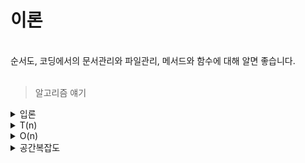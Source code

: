 # 이론  
<br>
순서도, 코딩에서의 문서관리와 파일관리, 메서드와 함수에 대해 알면 좋습니다.  
<br><br>

>알고리즘 얘기

<details><summary>입론</summary>  
➜ 정의 ; 입력을 기반으로 출력을 생성하는 명확하고 효율적이며 유한한 프로세스.<br>
➜ 명확함, 효율성, 유한함, (정확성).<br>
➜ 실행 시간 ; 평가 기준이지만 CPU의 자원, 컴퓨터 성능, 프로그래밍 언어 등에 따라 달라짐.<br>
&nbsp;&nbsp;&nbsp;&nbsp;⤷ 효과적 평가를 위해 단계를 살펴보기로 결정, 수식의 등장이 필요.<br>
&nbsp;&nbsp;&nbsp;&nbsp;&nbsp;&nbsp;&nbsp;&nbsp;⤷ 같은 문장은 다른 언어라도 대체로 같은 알고리즘임을 묵시적으로 전제함.<br>
</details>
<details>
<summary>T(n)</summary>
➜ 데이터의 크기 n에 따른 필요 단계를 T(n)으로 사용중.<br>
&nbsp;&nbsp;&nbsp;&nbsp; ⤷ 자연수 n은 통상적으로 실수 전체로 편의상 그림.<br>
&nbsp;&nbsp;&nbsp;&nbsp; ⤷ range(1,6)안에 i=6이 있는지 검사하는 과정이 단계에서 빠져있는 등 더 복잡한 이야기들이 남아있음.<br>
&nbsp;&nbsp;&nbsp;&nbsp;&nbsp;&nbsp;&nbsp;&nbsp; ⤷ time의 약자 T(n)은 작은 부분까지 명확히 알기 힘들고, 알 필요도 없음.<br>
&nbsp;&nbsp;&nbsp;&nbsp;&nbsp;&nbsp;&nbsp;&nbsp;&nbsp;&nbsp;&nbsp;&nbsp; ⤷ 수학에서의 "근사"와 같이, 대략적인 경향성 파악이 중요하다.<br>
</details>
<details>
<summary>O(n)</summary>
➜ 가장 큰 하나의 항만 표현<br>
&nbsp;&nbsp;&nbsp;&nbsp; ⤷ 차수는 남기고, 계수는 보통 떼지만 남겨두기도 함.<br>
&nbsp;&nbsp;&nbsp;&nbsp; ⤷ 예를 들어, 다항함수의 경우 최고차항만 표시. 계수를 뗄 수도, 붙일 수도 있음.<br>
➜ O(1)은 상수시간을 가지는 경우이고, O(n)은 선형시간을 가지는 경우이다.<br>
➜ 이진탐색의 경우 O(log n)을 가진다. <br>
&nbsp;&nbsp;&nbsp;&nbsp; ⤷ 예를 들어, n개의 자연수로 Up & Down 놀이를 하는 횟수는 이상적으로 최대 log n의 내림한 자연수.<br>
&nbsp;&nbsp;&nbsp;&nbsp; ⤷ 이쪽 업계에서 log의 밑은 기본적으로 2임. <br>
</details>
<details>
<summary>공간복잡도</summary>
➜ 선형공간복잡도, 상수공간복잡도<br>
➜ 자료구조 특성상 공간 적게 쓰기 훈련을 하지만, 실무에선 안전성과 가독성 위주의 코딩을 하자.<br>
➜ 학습목적 : 효율적 코딩, 코딩 이해 등. 실무에서 필요성을 느끼게 될 수 있음.<br>
</details>
<br>
